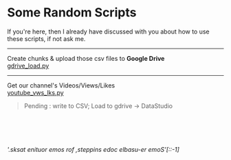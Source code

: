 

# Some Random Scripts

If you're here, then I already have discussed with you about how to use these scripts, if not ask me.

---


Create chunks & upload those csv files to **Google Drive**<br>[gdrive_load.py](https://github.com/srisreedhar/utilities/blob/master/gdrive_load.py)

---

Get our channel's Videos/Views/Likes <br>[youtube_vws_lks.py](https://github.com/srisreedhar/utilities/blob/master/youtube_vws_lks.py)

> Pending : write to CSV; Load to gdrive -> DataStudio
















<br><br><br>

###### '.sksat enituor emos rof ,steppins edoc elbasu-er emoS'[::-1]
